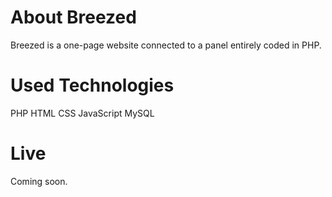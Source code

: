 # About Breezed

Breezed is a one-page website connected to a panel entirely coded in PHP.

# Used Technologies

PHP 
HTML
CSS
JavaScript
MySQL

# Live

Coming soon.
